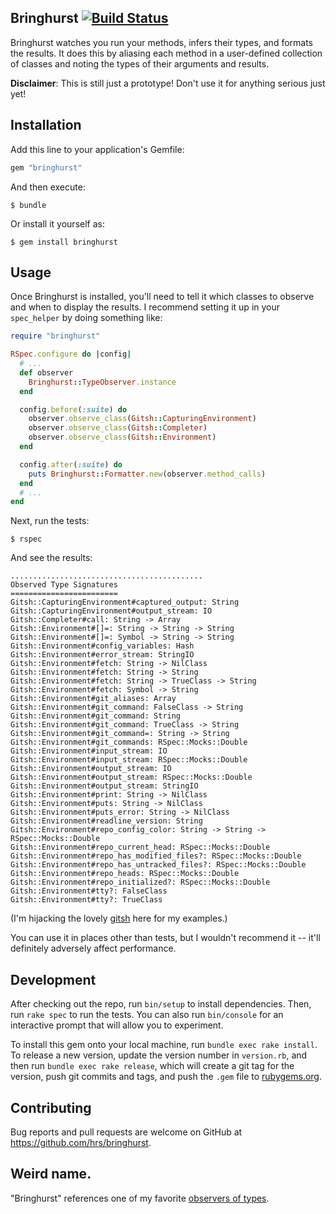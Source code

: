 ## Bringhurst [![Build Status](https://secure.travis-ci.org/hrs/bringhurst.png?branch=master&.png)](http://travis-ci.org/hrs/bringhurst)

Bringhurst watches you run your methods, infers their types, and formats the
results. It does this by aliasing each method in a user-defined collection of
classes and noting the types of their arguments and results.

**Disclaimer**: This is still just a prototype! Don't use it for anything
serious just yet!

## Installation

Add this line to your application's Gemfile:

```ruby
gem "bringhurst"
```

And then execute:

```
$ bundle
```

Or install it yourself as:

```
$ gem install bringhurst
```

## Usage

Once Bringhurst is installed, you'll need to tell it which classes to observe
and when to display the results. I recommend setting it up in your `spec_helper`
by doing something like:

```ruby
require "bringhurst"

RSpec.configure do |config|
  # ...
  def observer
    Bringhurst::TypeObserver.instance
  end

  config.before(:suite) do
    observer.observe_class(Gitsh::CapturingEnvironment)
    observer.observe_class(Gitsh::Completer)
    observer.observe_class(Gitsh::Environment)
  end

  config.after(:suite) do
    puts Bringhurst::Formatter.new(observer.method_calls)
  end
  # ...
end
```

Next, run the tests:

```
$ rspec
```

And see the results:

```
...........................................
Observed Type Signatures
========================
Gitsh::CapturingEnvironment#captured_output: String
Gitsh::CapturingEnvironment#output_stream: IO
Gitsh::Completer#call: String -> Array
Gitsh::Environment#[]=: String -> String -> String
Gitsh::Environment#[]=: Symbol -> String -> String
Gitsh::Environment#config_variables: Hash
Gitsh::Environment#error_stream: StringIO
Gitsh::Environment#fetch: String -> NilClass
Gitsh::Environment#fetch: String -> String
Gitsh::Environment#fetch: String -> TrueClass -> String
Gitsh::Environment#fetch: Symbol -> String
Gitsh::Environment#git_aliases: Array
Gitsh::Environment#git_command: FalseClass -> String
Gitsh::Environment#git_command: String
Gitsh::Environment#git_command: TrueClass -> String
Gitsh::Environment#git_command=: String -> String
Gitsh::Environment#git_commands: RSpec::Mocks::Double
Gitsh::Environment#input_stream: IO
Gitsh::Environment#input_stream: RSpec::Mocks::Double
Gitsh::Environment#output_stream: IO
Gitsh::Environment#output_stream: RSpec::Mocks::Double
Gitsh::Environment#output_stream: StringIO
Gitsh::Environment#print: String -> NilClass
Gitsh::Environment#puts: String -> NilClass
Gitsh::Environment#puts_error: String -> NilClass
Gitsh::Environment#readline_version: String
Gitsh::Environment#repo_config_color: String -> String -> RSpec::Mocks::Double
Gitsh::Environment#repo_current_head: RSpec::Mocks::Double
Gitsh::Environment#repo_has_modified_files?: RSpec::Mocks::Double
Gitsh::Environment#repo_has_untracked_files?: RSpec::Mocks::Double
Gitsh::Environment#repo_heads: RSpec::Mocks::Double
Gitsh::Environment#repo_initialized?: RSpec::Mocks::Double
Gitsh::Environment#tty?: FalseClass
Gitsh::Environment#tty?: TrueClass
```

(I'm hijacking the lovely [gitsh](https://github.com/thoughtbot/gitsh) here for
my examples.)

You can use it in places other than tests, but I wouldn't recommend it -- it'll
definitely adversely affect performance.

## Development

After checking out the repo, run `bin/setup` to install dependencies. Then, run
`rake spec` to run the tests. You can also run `bin/console` for an interactive
prompt that will allow you to experiment.

To install this gem onto your local machine, run `bundle exec rake install`. To
release a new version, update the version number in `version.rb`, and then run
`bundle exec rake release`, which will create a git tag for the version, push
git commits and tags, and push the `.gem` file to
[rubygems.org](https://rubygems.org).

## Contributing

Bug reports and pull requests are welcome on GitHub at
https://github.com/hrs/bringhurst.

## Weird name.

"Bringhurst" references one of my favorite
[observers of types](https://en.wikipedia.org/wiki/The_Elements_of_Typographic_Style).
